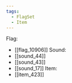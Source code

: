 ```yaml
---
tags:
  - FlagSet
  - Item
---
```

Flag:
- [[flag_10906]]
Sound:
- [[sound_44]]
- [[sound_43]]
- [[sound_17]]
Item:
- [[item_423]]
